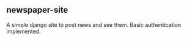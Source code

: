 ## newspaper-site

A simple django site to post news and see them. Basic authentication implemented.
